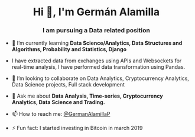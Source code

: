 <h1 align="center">Hi 👋, I'm Germán Alamilla</h1>
<h3 align="center">I am pursuing a Data related position </h3>

<!--
**gap689/gap689** is a ✨ _special_ ✨ repository because its `README.md` (this file) appears on your GitHub profile.

Here are some ideas to get you started:

- 🔭 I’m currently working on ...
- 🌱 I’m currently learning ...
- 👯 I’m looking to collaborate on ...
- 🤔 I’m looking for help with ...
- 💬 Ask me about ...
- 📫 How to reach me: ...
- 😄 Pronouns: ...
- ⚡ Fun fact: ...
-->

- 🌱 I’m currently learning **Data Science/Analytics, Data Structures and Algorithms, Probability and Statistics, Django**

- I have extracted data from exchanges using APIs and Websockets for real-time analysis, I have performed data transformation using Pandas.

- 👯 I’m looking to collaborate on Data Analytics, Cryptocurrency Analytics, Data Science projects, Full stack development

- 💬 Ask me about **Data Analysis, Time-series, Cryptocurrency Analytics, Data Science and Trading.**

- 📫 How to reach me: [@GermanAlamillaP](https://twitter.com/GermanAlamillaP)

- ⚡ Fun fact: I started investing in Bitcoin in march 2019
